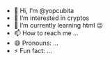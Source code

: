 - 👋 Hi, I’m @yopcubita
- 👀 I’m interested in cryptos
- 🌱 I’m currently learning html 😉
- 📫 How to reach me ...
- 😄 Pronouns: ...
- ⚡ Fun fact: ...

<!---
yopcubita/yopcubita is a ✨ special ✨ repository because its `README.md` (this file) appears on your GitHub profile.
You can click the Preview link to take a look at your changes.
--->
